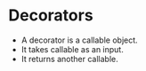 # Decorators
* A decorator is a callable object.
* It takes callable as an input.
* It returns another callable.
